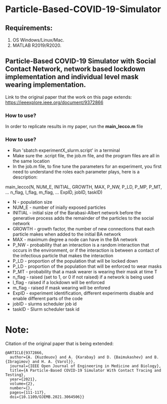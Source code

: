 # Particle-Based-COVID-19-Simulator
## Requirements:
1. OS Windows/Linux/Mac.
2. MATLAB R2019/R2020. 

## Particle-Based COVID-19 Simulator with Social Contact Network, network based lockdown implementation and individual level mask wearing implementation.



Link to the original paper that the work on this page extends: https://ieeexplore.ieee.org/document/9372866

### How to use?
In order to replicate results in my paper, run the **main_lecco.m** file

### How to use?
- Run 'sbatch experimentX_slurm.script' in a terminal
- Make sure the .script file, the job.m file, and the program files are all in the same location
- In the job.m file, to fine tune the parameters for an experiment, you first need to understand the roles each parameter plays, here is a description:

main_lecco(N, NUM_E, INITIAL, GROWTH, MAX, P_NW, P_LD, P_MP, P_MT, ...
                        n_flag, l_flag, m_flag, ...
                        ExpID, jobID, taskID)
                        
- N - population size
- NUM_E - number of inially exposed particles
- INITIAL - initial size of the Barabasi-Albert network before the generative process adds the remainder of the particles to the social network
- GROWTH - growth factor, the number of new connections that each particle makes when added to the initial BA network
- MAX - maximum degree a node can have in the BA network
- P_NW - probability that an interaction is a random interaction that occurs in the environment, or if the interaction is between a contact of the infectious particle that makes the interaction
- P_LD - proportion of the population that will be locked down
- P_LD - proportion of the population that will be enforced to wear masks
- P_MT - probability that a mask wearer is wearing their mask at time T
- n_flag - raised (set to 1, or 0 if not raised) if a network is being used
- l_flag - raised if a lockdown will be enforced
- m_flag - raised if mask wearing will be enfored
- ExpID - experiment identification, different experiments disable and enable different parts of the code
- jobID - slurms scheduler job id
- taskID - Slurm scheduler task id

# Note:
Citation of the original paper that is being extended:
```
@ARTICLE{9372866,
  author={A. {Kuzdeuov} and A. {Karabay} and D. {Baimukashev} and B. {Ibragimov} and H. A. {Varol}},
  journal={IEEE Open Journal of Engineering in Medicine and Biology}, 
  title={A Particle-Based COVID-19 Simulator With Contact Tracing and Testing}, 
  year={2021},
  volume={2},
  number={},
  pages={111-117},
  doi={10.1109/OJEMB.2021.3064506}}
```


